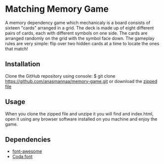 # Matching Memory Game #

A memory dependency game which mechanicaly is a board consists of sixteen "cards" arranged in a grid. The deck is made up of eight different pairs of cards, each with different symbols on one side. The cards are arranged randomly on the grid with the symbol face down. The gameplay rules are very simple: flip over two hidden cards at a time to locate the ones that match!

## Installation ##

Clone the GitHub repository using console:
$ git clone https://github.com/anasmannaa/memory-game.git
or download the [zipped file](https://github.com/anasmannaa/memory-game.git)

## Usage ##

When you clone the zipped file and unzipe it you will find and index.html, open it using any browser software installed on you machine and enjoy the game.

## Dependencies ##

* [font-awesome](https://maxcdn.bootstrapcdn.com/font-awesome/4.6.1/css/font-awesome.min.css)
* [Coda font](https://fonts.googleapis.com/css?family=Coda)
